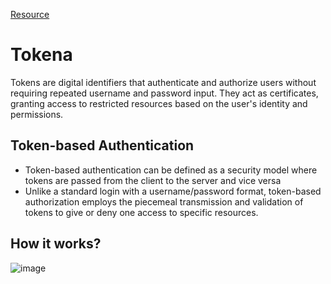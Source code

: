 [Resource](https://medium.com/@signmycode/understand-what-is-token-based-authentication-types-importance-use-cases-and-best-practices-8c1dbd08637a)
# Tokena
Tokens are digital identifiers that authenticate and authorize users without requiring repeated username and password input. They act as certificates, granting access to restricted resources based on the user's identity and permissions.

## Token-based Authentication
* Token-based authentication can be defined as a security model where tokens are passed from the client to the server and vice versa
* Unlike a standard login with a username/password format, token-based authorization employs the piecemeal transmission and validation of tokens to give or deny one access to specific resources.

## How it works?

![image](https://github.com/user-attachments/assets/435340d9-9788-4067-8d5d-a09170ea17f2)



